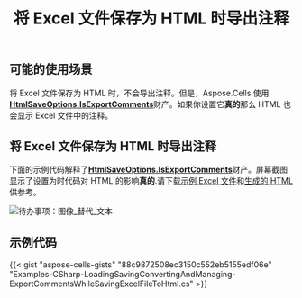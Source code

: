 ﻿---
title: 将 Excel 文件保存为 HTML 时导出注释
type: docs
weight: 40
url: /zh/net/export-comments-while-saving-excel-file-to/
---
## **可能的使用场景**

将 Excel 文件保存为 HTML 时，不会导出注释。但是，Aspose.Cells 使用[**HtmlSaveOptions.IsExportComments**](https://docs.aspose.com/cells/net/export-comments-while-saving-excel-file-to/)财产。如果你设置它**真的**那么 HTML 也会显示 Excel 文件中的注释。

## **将 Excel 文件保存为 HTML 时导出注释**

下面的示例代码解释了[**HtmlSaveOptions.IsExportComments**](https://docs.aspose.com/cells/net/export-comments-while-saving-excel-file-to/)财产。屏幕截图显示了设置为时代码对 HTML 的影响**真的**.请下载[示例 Excel 文件](50528260.xlsx)和[生成的 HTML](5052826.txt)供参考。

![待办事项：图像_替代_文本](export-comments-while-saving-excel-file-to-html_1.png)

## **示例代码**

{{< gist "aspose-cells-gists" "88c9872508ec3150c552eb5155edf06e" "Examples-CSharp-LoadingSavingConvertingAndManaging-ExportCommentsWhileSavingExcelFileToHtml.cs" >}}
